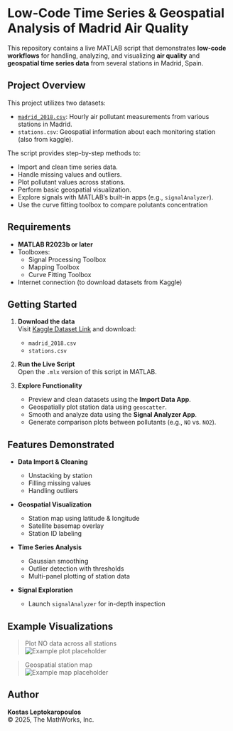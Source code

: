 # Low-Code Time Series & Geospatial Analysis of Madrid Air Quality

This repository contains a live MATLAB script that demonstrates **low-code workflows** for handling, analyzing, and visualizing **air quality** and **geospatial time series data** from several stations in Madrid, Spain.

## Project Overview

This project utilizes two datasets:

- [`madrid_2018.csv`](https://www.kaggle.com/datasets/decide-soluciones/air-quality-madrid): Hourly air pollutant measurements from various stations in Madrid.
- `stations.csv`: Geospatial information about each monitoring station (also from kaggle).

The script provides step-by-step methods to:
- Import and clean time series data.
- Handle missing values and outliers.
- Plot pollutant values across stations.
- Perform basic geospatial visualization.
- Explore signals with MATLAB’s built-in apps (e.g., `signalAnalyzer`).
- Use the curve fitting toolbox to compare polutants concentration 

## Requirements

- **MATLAB R2023b or later**
- Toolboxes:
  - Signal Processing Toolbox
  - Mapping Toolbox
  - Curve Fitting Toolbox
- Internet connection (to download datasets from Kaggle)

## Getting Started

1. **Download the data**  
   Visit [Kaggle Dataset Link](https://www.kaggle.com/datasets/decide-soluciones/air-quality-madrid) and download:
   - `madrid_2018.csv`
   - `stations.csv`

2. **Run the Live Script**  
   Open the `.mlx` version of this script in MATLAB.

3. **Explore Functionality**
   - Preview and clean datasets using the **Import Data App**.
   - Geospatially plot station data using `geoscatter`.
   - Smooth and analyze data using the **Signal Analyzer App**.
   - Generate comparison plots between pollutants (e.g., `NO` vs. `NO2`).

## Features Demonstrated

- **Data Import & Cleaning**  
  - Unstacking by station
  - Filling missing values
  - Handling outliers

- **Geospatial Visualization**  
  - Station map using latitude & longitude
  - Satellite basemap overlay
  - Station ID labeling

- **Time Series Analysis**  
  - Gaussian smoothing
  - Outlier detection with thresholds
  - Multi-panel plotting of station data

- **Signal Exploration**  
  - Launch `signalAnalyzer` for in-depth inspection

## Example Visualizations

> Plot NO data across all stations  
> ![Example plot placeholder](https://via.placeholder.com/400x200.png?text=NO+data+plot)

> Geospatial station map  
> ![Example map placeholder](https://via.placeholder.com/400x200.png?text=Station+Map)

## Author

**Kostas Leptokaropoulos**  
© 2025, The MathWorks, Inc.

